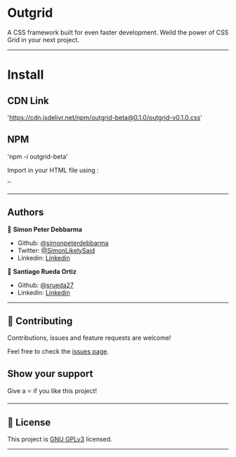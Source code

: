 # Outgrid

A CSS framework built for even faster development. Weild the power of CSS Grid in your next project.

---

# Install

## CDN Link

'https://cdn.jsdelivr.net/npm/outgrid-beta@0.1.0/outgrid-v0.1.0.css'

## NPM

'npm -i outgrid-beta'

Import in your HTML file using :

'<link rel="stylesheet" href="./node_modules/outgrid-beta/outgrid-v0.1.0.css">'

---

## Authors

👤 **Simon Peter Debbarma**

- Github: [@simonpeterdebbarma](https://github.com/simonpeterdebbarma)
- Twitter: [@SimonLikelySaid](https://twitter.com/SimonLikelySaid)
- Linkedin: [Linkedin](https://www.linkedin.com/in/simon-peter-debbarma/)


👤 **Santiago Rueda Ortiz**

- Github: [@srueda27](https://github.com/srueda27)
- Linkedin: [Linkedin](https://www.linkedin.com/in/santiago-rueda-ortiz-2a3432194/)

---

## 🤝 Contributing

Contributions, issues and feature requests are welcome!

Feel free to check the [issues page](issues/).

## Show your support

Give a ⭐️ if you like this project!

---

## 📝 License

This project is [GNU GPLv3](/LICENSE) licensed.

---
